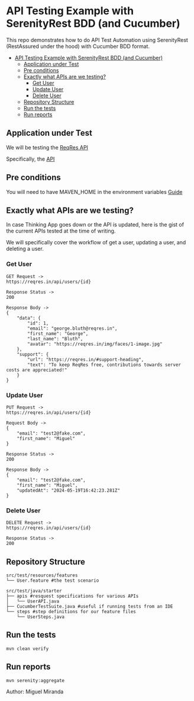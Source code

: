 # API Testing Example with SerenityRest BDD (and Cucumber)
This repo demonstrates how to do API Test Automation using SerenityRest (RestAssured under the hood) with Cucumber BDD format.

<!--ts-->
* [API Testing Example with SerenityRest BDD (and Cucumber)](#api-testing-example-with-serenityrest-bdd-and-cucumber)
   * [Application under Test](#application-under-test)
   * [Pre conditions](#Pre-conditions)
   * [Exactly what APIs are we testing?](#exactly-what-apis-are-we-testing)
      * [Get User](#Get-User)
      * [Update User](#Update-user)
      * [Delete User](#Delete-user)
   * [Repository Structure](#repository-structure)
   * [Run the tests](#run-the-tests)
   * [Run reports](#run-reports)

<!--te-->

## Application under Test

We will be testing the [ReqRes API](https://reqres.in/api-docs/#/)

Specifically, the [API](https://reqres.in/api/users/)

## Pre conditions

You will need to have MAVEN_HOME in the environment variables [Guide](https://phoenixnap.com/kb/install-maven-windows)

## Exactly what APIs are we testing?

In case Thinking App goes down or the API is updated, here is the gist of the current APIs tested at the time of writing.

We will specifically cover the workflow of get a user, updating a user, and deleting a user.

### Get User

```
GET Request ->
https://reqres.in/api/users/{id}

Response Status ->
200

Response Body ->
{
    "data": {
        "id": 1,
        "email": "george.bluth@reqres.in",
        "first_name": "George",
        "last_name": "Bluth",
        "avatar": "https://reqres.in/img/faces/1-image.jpg"
    },
    "support": {
        "url": "https://reqres.in/#support-heading",
        "text": "To keep ReqRes free, contributions towards server costs are appreciated!"
    }
}
```

### Update User

```
PUT Request ->
https://reqres.in/api/users/{id}

Request Body ->
{
    "email": "test2@fake.com",
    "first_name": "Miguel"
}

Response Status ->
200

Response Body ->
{
    "email": "test2@fake.com",
    "first_name": "Miguel",
    "updatedAt": "2024-05-19T16:42:23.281Z"
}
```

### Delete User

```
DELETE Request ->
https://reqres.in/api/users/{id}

Response Status ->
200
```

## Repository Structure
```.
src/test/resources/features
└── User.feature #the test scenario
```

```
src/test/java/starter
├── apis #resquest specifications for various APIs
│   └── UserAPI.java
├── CucumberTestSuite.java #useful if running tests from an IDE
└── steps #step definitions for our feature files
    └── UserSteps.java
```

## Run the tests

```
mvn clean verify
```

## Run reports

```
mvn serenity:aggregate
```

Author: Miguel Miranda
